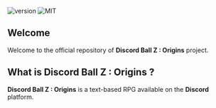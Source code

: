 ![version](https://img.shields.io/badge/version-1.0.0-orange.svg)
![MIT](https://img.shields.io/github/license/DrLarck/discordballz-origins)

## Welcome  
Welcome to the official repository of **Discord Ball Z : Origins** project.

## What is Discord Ball Z : Origins ?
**Discord Ball Z : Origins** is a text-based RPG available on the **Discord** platform.
